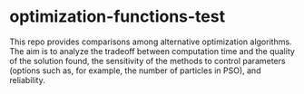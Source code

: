 # optimization-functions-test
This repo provides comparisons among alternative optimization algorithms. The aim is to analyze the tradeoff between computation time and the quality of the solution found, the sensitivity of the methods to control parameters (options such as, for example, the number of particles in PSO), and reliability.

